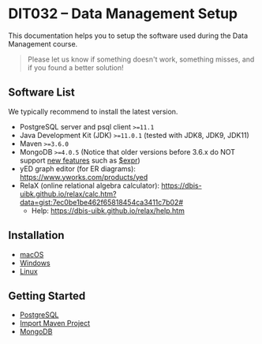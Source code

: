 # DIT032 – Data Management Setup

This documentation helps you to setup the software used during the Data Management course.

> Please let us know if something doesn't work, something misses, and if you found a better solution!

## Software List

We typically recommend to install the latest version.

* PostgreSQL server and psql client `>=11.1`
* Java Development Kit (JDK) `>=11.0.1` (tested with JDK8, JDK9, JDK11)
* Maven `>=3.6.0`
* MongoDB `>=4.0.5` (Notice that older versions before 3.6.x do NOT support [new features](https://docs.mongodb.com/master/release-notes/3.6/) such as [$expr](https://docs.mongodb.com/master/reference/operator/query/expr/#op._S_expr))
* yED graph editor (for ER diagrams): https://www.yworks.com/products/yed
* RelaX (online relational algebra calculator): https://dbis-uibk.github.io/relax/calc.htm?data=gist:7ec0be1be462f65818454ca3411c7b02#
  * Help: https://dbis-uibk.github.io/relax/help.htm

## Installation

* [macOS](macOS.md)
* [Windows](Windows.md)
* [Linux](Linux.md)

## Getting Started

* [PostgreSQL](PostgreSQL.md)
* [Import Maven Project](Maven.md)
* [MongoDB](MongoDB.md)
